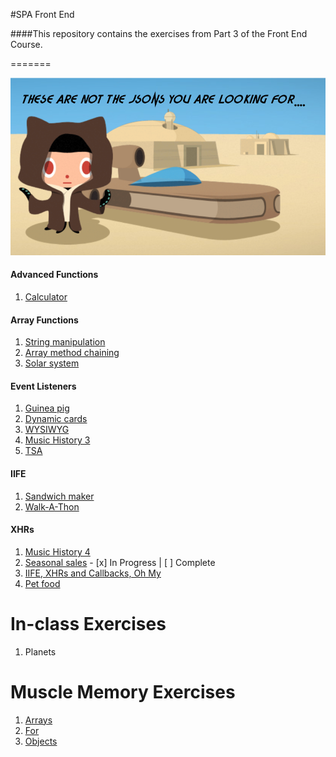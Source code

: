 #SPA Front End

####This repository contains the exercises from Part 3 of the Front End Course.

=======

![Octocat](https://github.com/jmccutchanwd/spa/blob/master/jedi-cat2.png)


#### Advanced Functions

1. [Calculator](SP_JS_ADVANCED_FUNCTIONS_CALCULATOR.md)

#### Array Functions

1. [String manipulation](SP_JS_ARRAYS_STRING_MANIPULATION.md)
1. [Array method chaining](SP_JS_ARRAYS_CHAINING.md)
1. [Solar system](SP_JS_ARRAYS_SOLAR_SYSTEM.md)

#### Event Listeners

1. [Guinea pig](SP_JS_EVENT_LISTENERS_GUINEA_PIG.md)
1. [Dynamic cards](SP_JS_EVENT_LISTENERS_DYNAMIC_CARDS.md)
1. [WYSIWYG](SP_JS_EVENT_LISTENERS_WYSIWYG.md)
1. [Music History 3](SP_JS_MUSIC_HISTORY_3.md)
1. [TSA](SP_JS_EVENT_LISTENERS_TSA.md)

#### IIFE

1. [Sandwich maker](SP_JS_IIFE_SANDWICH.md)
1. [Walk-A-Thon](SP_JS_IIFE_BOOTSTRAP.md)

#### XHRs

1. [Music History 4](SP_JS_MUSIC_HISTORY_4.md)
1. [Seasonal sales](https://github.com/jmccutchanwd/spa/tree/master/seasonal-sales) - [x] In Progress | [ ] Complete
1. [IIFE, XHRs and Callbacks, Oh My](SP_JS_XHR_MIND_MELTING.md)
1. [Pet food](SP_JS_XHR_FOOD.md)

# In-class Exercises

1. Planets

# Muscle Memory Exercises

1. [Arrays](SP_MM_ARRAYS.md)
1. [For](SP_MM_FOR.md)
1. [Objects](SP_MM_OBJECTS.md)
